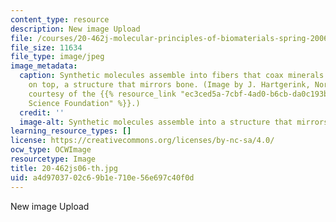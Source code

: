 ```yaml
---
content_type: resource
description: New image Upload
file: /courses/20-462j-molecular-principles-of-biomaterials-spring-2006/a4d9703702c69b1e710e56e697c40f0d_20-462js06-th.jpg
file_size: 11634
file_type: image/jpeg
image_metadata:
  caption: Synthetic molecules assemble into fibers that coax minerals into growing
    on top, a structure that mirrors bone. (Image by J. Hartgerink, Northwestern University;
    courtesy of the {{% resource_link "ec3ced5a-7cbf-4ad0-b6cb-da0c193bb1c1" "National
    Science Foundation" %}}.)
  credit: ''
  image-alt: Synthetic molecules assemble into a structure that mirrors bone.
learning_resource_types: []
license: https://creativecommons.org/licenses/by-nc-sa/4.0/
ocw_type: OCWImage
resourcetype: Image
title: 20-462js06-th.jpg
uid: a4d97037-02c6-9b1e-710e-56e697c40f0d
---
```

New image Upload